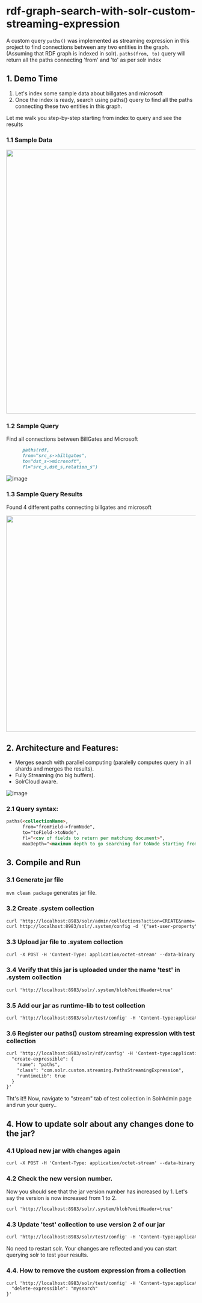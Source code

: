 # rdf-graph-search-with-solr-custom-streaming-expression
A custom query `paths()` was implemented as streaming expression in this project to find connections between any two entities in the graph. (Assuming that RDF graph is indexed in solr). `paths(from, to)` query will return all the paths connecting 'from' and 'to' as per solr index

## 1. Demo Time
1. Let's index some sample data about billgates and microsoft 
2. Once the index is ready, search using paths() query to find all the paths connecting these two entities in this graph.

Let me walk you step-by-step starting from index to query and see the results

### 1.1 Sample Data
<img width="700" src="https://user-images.githubusercontent.com/22542670/32425782-9b96cc6a-c2db-11e7-986b-1cea68ca6548.png"/>

### 1.2 Sample Query
Find all connections between BillGates and Microsoft

```markdown
      paths(rdf, 
      from="src_s->billgates",
      to="dst_s->microsoft",
      fl="src_s,dst_s,relation_s")
```
![image](https://user-images.githubusercontent.com/22542670/32426785-c62bc4ba-c2e2-11e7-9379-8055932d67a3.png)

### 1.3 Sample Query Results
Found 4 different paths connecting billgates and microsoft

<img width="574" src="https://user-images.githubusercontent.com/22542670/32427498-bbf3f374-c2e6-11e7-85be-d83f75679c6e.png"/>

## 2. Architecture and Features:
- Merges search with parallel computing (paralelly computes query in all shards and merges the results).
- Fully Streaming (no big buffers).
- SolrCloud aware.

![image](https://user-images.githubusercontent.com/22542670/32426660-f329f0a0-c2e1-11e7-8bb1-625b12407078.png)

### 2.1 Query syntax:
```markdown
paths(<collectionName>, 
      from="fromField->fromNode",
      to="toField->toNode",
      fl="<csv of fields to return per matching document>",
      maxDepth="<maximum depth to go searching for toNode starting from fromNode>")
```
## 3. Compile and Run  
### 3.1 Generate jar file
`mvn clean package` generates jar file.

### 3.2 Create .system collection
```markdown
curl 'http://localhost:8983/solr/admin/collections?action=CREATE&name=.system'
curl http://localhost:8983/solr/.system/config -d '{"set-user-property": {"update.autoCreateFields":"false"}}'
```
### 3.3 Upload jar file to .system collection
```markdown
curl -X POST -H 'Content-Type: application/octet-stream' --data-binary @rdf-graph-search-with-solr-custom-streaming-expression-1.0-SNAPSHOT.jar 'http://localhost:8983/solr/.system/blob/test'
```

### 3.4 Verify that this jar is uploaded under the name 'test' in .system collection
```markdown
curl 'http://localhost:8983/solr/.system/blob?omitHeader=true'
```

### 3.5 Add our jar as runtime-lib to test collection
```markdown
curl 'http://localhost:8983/solr/test/config' -H 'Content-type:application json' -d '{   "add-runtimelib": { "name":"test", "version":1 }}'
```
### 3.6 Register our paths() custom streaming expression with test collection
```markdown
curl 'http://localhost:8983/solr/rdf/config' -H 'Content-type:application/json' -d '{
  "create-expressible": {
    "name": "paths",
    "class": "com.solr.custom.streaming.PathsStreamingExpression",
    "runtimeLib": true
  }
}'
```

Tht's it!! Now, navigate to "stream" tab of test collection in SolrAdmin page and run your query..

## 4. How to update solr about any changes done to the jar?
### 4.1 Upload new jar with changes again
```markdown
curl -X POST -H 'Content-Type: application/octet-stream' --data-binary @custom-streaming-expression-1.0-SNAPSHOT.jar 'http://localhost:8983/solr/.system/blob/test'
```
### 4.2 Check the new version number.
Now you should see that the jar version number has increased by 1. Let's say the version is now increased from 1 to 2.
```markdown
curl 'http://localhost:8983/solr/.system/blob?omitHeader=true'
```
### 4.3 Update 'test' collection to use version 2 of our jar
```markdown
curl 'http://localhost:8983/solr/test/config' -H 'Content-type:application json' -d '{   "update-runtimelib": { "name":"test", "version":2 }}'
```
No need to restart solr. Your changes are reflected and you can start querying solr to test your results.

### 4.4. How to remove the custom expression from a collection
```markdown
curl 'http://localhost:8983/solr/test/config' -H 'Content-type:application/json' -d '{
  "delete-expressible": "mysearch"
}'
```
